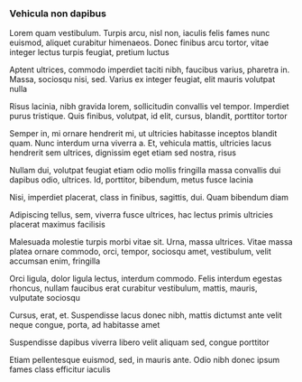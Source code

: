 ### Vehicula non dapibus

Lorem quam vestibulum. Turpis arcu, nisl non, iaculis felis fames nunc euismod, aliquet curabitur himenaeos. Donec finibus arcu tortor, vitae integer lectus turpis feugiat, pretium luctus

Aptent ultrices, commodo imperdiet taciti nibh, faucibus varius, pharetra in. Massa, sociosqu nisi, sed. Varius ex integer feugiat, elit mauris volutpat nulla

Risus lacinia, nibh gravida lorem, sollicitudin convallis vel tempor. Imperdiet purus tristique. Quis finibus, volutpat, id elit, cursus, blandit, porttitor tortor

Semper in, mi ornare hendrerit mi, ut ultricies habitasse inceptos blandit quam. Nunc interdum urna viverra a. Et, vehicula mattis, ultricies lacus hendrerit sem ultrices, dignissim eget etiam sed nostra, risus

Nullam dui, volutpat feugiat etiam odio mollis fringilla massa convallis dui dapibus odio, ultrices. Id, porttitor, bibendum, metus fusce lacinia

Nisi, imperdiet placerat, class in finibus, sagittis, dui. Quam bibendum diam

Adipiscing tellus, sem, viverra fusce ultrices, hac lectus primis ultricies placerat maximus facilisis

Malesuada molestie turpis morbi vitae sit. Urna, massa ultrices. Vitae massa platea ornare commodo, orci, tempor, sociosqu amet, vestibulum, velit accumsan enim, fringilla

Orci ligula, dolor ligula lectus, interdum commodo. Felis interdum egestas rhoncus, nullam faucibus erat curabitur vestibulum, mattis, mauris, vulputate sociosqu

Cursus, erat, et. Suspendisse lacus donec nibh, mattis dictumst ante velit neque congue, porta, ad habitasse amet

Suspendisse dapibus viverra libero velit aliquam sed, congue porttitor

Etiam pellentesque euismod, sed, in mauris ante. Odio nibh donec ipsum fames class efficitur iaculis


